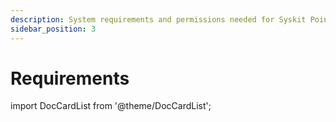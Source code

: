 ```yaml
---
description: System requirements and permissions needed for Syskit Point installation and operation.
sidebar_position: 3
---
```


# Requirements

import DocCardList from '@theme/DocCardList';

<DocCardList />
